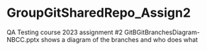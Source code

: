 # GroupGitSharedRepo_Assign2
QA Testing course 2023 assignment #2
GitBGitBranchesDiagram-NBCC.pptx shows a diagram of the branches and who does what
